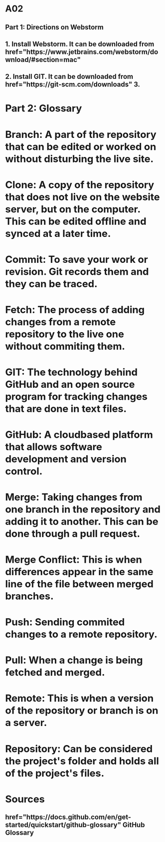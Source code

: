 # A02
<h2> Part 1: Directions on Webstorm</h2>
  <h2> 1. Install Webstorm. It can be downloaded from <a> href="https://www.jetbrains.com/webstorm/download/#section=mac"</a> </h2>
 <h2> 2. Install GIT. It can be downloaded from <a> href="https://git-scm.com/downloads"</a> <h/2>
  3. 

<h2> Part 2: Glossary </h2>
  <h2> <strong> Branch: </strong> A part of the repository that can be edited or worked on without disturbing the live site.  </h2>
  <h2> <strong> Clone: </strong> A copy of the repository that does not live on the website server, but on the computer. This can be edited offline and synced at a later time. </h2>
  <h2> <strong> Commit: </strong>  To save your work or revision. Git records them and they can be traced. </h2>
  <h2> <strong> Fetch: </strong> The process of adding changes from a remote repository to the live one without commiting them. </h2>
  <h2> <strong> GIT: </strong> The technology behind GitHub and an open source program for tracking changes that are done in text files. </h2>
  <h2> <strong> GitHub: </strong> A cloudbased platform that allows software development and version control.  </h2>
  <h2> <strong> Merge: </strong> Taking changes from one branch in the repository and adding it to another. This can be done through a pull request.  </h2>
  <h2> <strong> Merge Conflict: </strong> This is when differences appear in the same line of the file between merged branches. </h2>
  <h2> <strong> Push: </strong> Sending commited changes to a remote repository. </h2>
  <h2> <strong> Pull: </strong> When a change is being fetched and merged. </h2>
  <h2> <strong> Remote: </strong> This is when a version of the repository or branch is on a server. </h2>
  <h2> <strong> Repository: </strong> Can be considered the project's folder and holds all of the project's files. </h2>
<h2> Sources </h2>
<a> href="https://docs.github.com/en/get-started/quickstart/github-glossary" GitHub Glossary </a>

